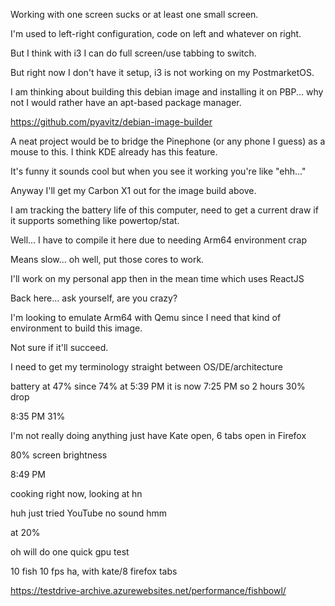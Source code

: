 Working with one screen sucks or at least one small screen.

I'm used to left-right configuration, code on left and whatever on right.

But I think with i3 I can do full screen/use tabbing to switch.

But right now I don't have it setup, i3 is not working on my PostmarketOS.

I am thinking about building this debian image and installing it on PBP... why not I would rather have an apt-based package manager.

https://github.com/pyavitz/debian-image-builder

A neat project would be to bridge the Pinephone (or any phone I guess) as a mouse to this. I think KDE already has this feature.

It's funny it sounds cool but when you see it working you're like "ehh..."

Anyway I'll get my Carbon X1 out for the image build above.

I am tracking the battery life of this computer, need to get a current draw if it supports something like powertop/stat.

Well... I have to compile it here due to needing Arm64 environment crap

Means slow... oh well, put those cores to work.

I'll work on my personal app then in the mean time which uses ReactJS

Back here... ask yourself, are you crazy?

I'm looking to emulate Arm64 with Qemu since I need that kind of environment to build this image.

Not sure if it'll succeed.

I need to get my terminology straight between OS/DE/architecture

battery at 47% since 74% at 5:39 PM it is now 7:25 PM so 2 hours 30% drop

8:35 PM 31%

I'm not really doing anything just have Kate open, 6 tabs open in Firefox

80% screen brightness

8:49 PM

cooking right now, looking at hn

huh just tried YouTube no sound hmm

at 20%

oh will do one quick gpu test

10 fish 10 fps ha, with kate/8 firefox tabs

https://testdrive-archive.azurewebsites.net/performance/fishbowl/

